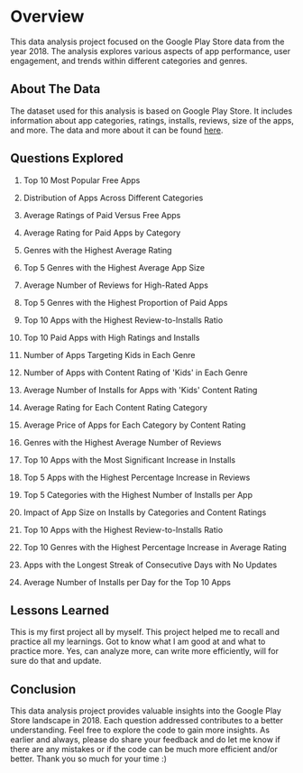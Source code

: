 # Overview

This data analysis project focused on the Google Play Store data from the year 2018. The analysis explores various aspects of app performance, user engagement, and trends within different categories and genres.

## About The Data

The dataset used for this analysis is based on Google Play Store. It includes information about app categories, ratings, installs, reviews, size of the apps, and more. The data and more about it can be found [here](https://www.kaggle.com/datasets/lava18/google-play-store-apps).

## Questions Explored

1. Top 10 Most Popular Free Apps

2. Distribution of Apps Across Different Categories

3. Average Ratings of Paid Versus Free Apps

4. Average Rating for Paid Apps by Category

5. Genres with the Highest Average Rating

6. Top 5 Genres with the Highest Average App Size

7. Average Number of Reviews for High-Rated Apps

8. Top 5 Genres with the Highest Proportion of Paid Apps

9. Top 10 Apps with the Highest Review-to-Installs Ratio

10. Top 10 Paid Apps with High Ratings and Installs

11. Number of Apps Targeting Kids in Each Genre

12. Number of Apps with Content Rating of 'Kids' in Each Genre

13. Average Number of Installs for Apps with 'Kids' Content Rating

14. Average Rating for Each Content Rating Category

15. Average Price of Apps for Each Category by Content Rating

16. Genres with the Highest Average Number of Reviews

17. Top 10 Apps with the Most Significant Increase in Installs

18. Top 5 Apps with the Highest Percentage Increase in Reviews

19. Top 5 Categories with the Highest Number of Installs per App

20. Impact of App Size on Installs by Categories and Content Ratings

21. Top 10 Apps with the Highest Review-to-Installs Ratio

22. Top 10 Genres with the Highest Percentage Increase in Average Rating

23. Apps with the Longest Streak of Consecutive Days with No Updates

24. Average Number of Installs per Day for the Top 10 Apps

## Lessons Learned
This is my first project all by myself. This project helped me to recall and practice all my learnings. Got to know what I am good at and what to practice more. Yes, can analyze more, can write more efficiently, will for sure do that and update.

## Conclusion

This data analysis project provides valuable insights into the Google Play Store landscape in 2018. Each question addressed contributes to a better understanding. Feel free to explore the code to gain more insights. As earlier and always, please do share your feedback and do let me know if there are any mistakes or if the code can be much more efficient and/or better. Thank you so much for your time :)
